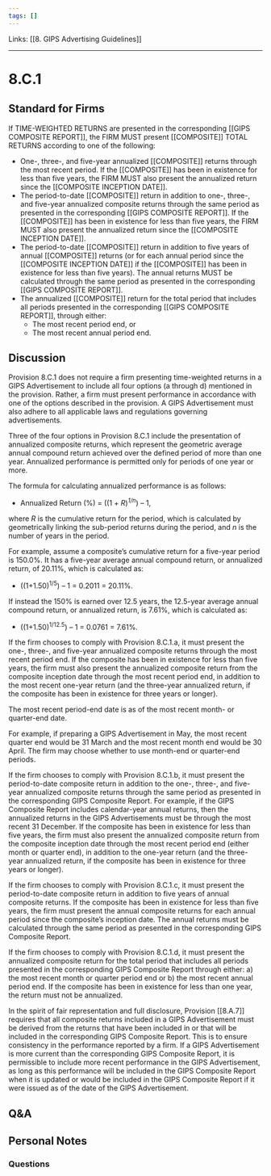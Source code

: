 ```yaml
---
tags: []
---
```

Links: [[8. GIPS Advertising Guidelines]]
___
# 8.C.1
## Standard for Firms
If TIME-WEIGHTED RETURNS are presented in the corresponding [[GIPS COMPOSITE REPORT]], the FIRM MUST present [[COMPOSITE]] TOTAL RETURNS according to one of the following:
- One-, three-, and five-year annualized [[COMPOSITE]] returns through the most recent period. If the [[COMPOSITE]] has been in existence for less than five years, the FIRM MUST also present the annualized return since the [[COMPOSITE INCEPTION DATE]].
- The period-to-date [[COMPOSITE]] return in addition to one-, three-, and five-year annualized composite returns through the same period as presented in the corresponding [[GIPS COMPOSITE REPORT]]. If the [[COMPOSITE]] has been in existence for less than five years, the FIRM MUST also present the annualized return since the [[COMPOSITE INCEPTION DATE]].
- The period-to-date [[COMPOSITE]] return in addition to five years of annual [[COMPOSITE]] returns (or for each annual period since the [[COMPOSITE INCEPTION DATE]] if the [[COMPOSITE]] has been in existence for less than five years). The annual returns MUST be calculated through the same period as presented in the corresponding [[GIPS COMPOSITE REPORT]].
- The annualized [[COMPOSITE]] return for the total period that includes all periods presented in the corresponding [[GIPS COMPOSITE REPORT]], through either:
    - The most recent period end, or
    - The most recent annual period end.
## Discussion
Provision 8.C.1 does not require a firm presenting time-weighted returns in a GIPS Advertisement to include all four options (a through d) mentioned in the provision. Rather, a firm must present performance in accordance with one of the options described in the provision. A GIPS Advertisement must also adhere to all applicable laws and regulations governing advertisements.

Three of the four options in Provision 8.C.1 include the presentation of annualized composite returns, which represent the geometric average annual compound return achieved over the defined period of more than one year. Annualized performance is permitted only for periods of one year or more.

The formula for calculating annualized performance is as follows:
- Annualized Return (%) = ((1 + _R_)_<sup>1/n</sup>_) – 1,

where _R_ is the cumulative return for the period, which is calculated by geometrically linking the sub-period returns during the period, and _n_ is the number of years in the period.

For example, assume a composite’s cumulative return for a five-year period is 150.0%. It has a five-year average annual compound return, or annualized return, of 20.11%, which is calculated as:

- ((1+1.50)<sup>1/5</sup>) – 1 = 0.2011 = 20.11%.

If instead the 150% is earned over 12.5 years, the 12.5-year average annual compound return, or annualized return, is 7.61%, which is calculated as:

- ((1+1.50)<sup>1/12.5</sup>) – 1 = 0.0761 = 7.61%.

If the firm chooses to comply with Provision 8.C.1.a, it must present the one-, three-, and five-year annualized composite returns through the most recent period end. If the composite has been in existence for less than five years, the firm must also present the annualized composite return from the composite inception date through the most recent period end, in addition to the most recent one-year return (and the three-year annualized return, if the composite has been in existence for three years or longer).

The most recent period-end date is as of the most recent month- or quarter-end date.

For example, if preparing a GIPS Advertisement in May, the most recent quarter end would be 31 March and the most recent month end would be 30 April. The firm may choose whether to use month-end or quarter-end periods.

If the firm chooses to comply with Provision 8.C.1.b, it must present the period-to-date composite return in addition to the one-, three-, and five-year annualized composite returns through the same period as presented in the corresponding GIPS Composite Report. For example, if the GIPS Composite Report includes calendar-year annual returns, then the annualized returns in the GIPS Advertisements must be through the most recent 31 December. If the composite has been in existence for less than five years, the firm must also present the annualized composite return from the composite inception date through the most recent period end (either month or quarter end), in addition to the one-year return (and the three-year annualized return, if the composite has been in existence for three years or longer).

If the firm chooses to comply with Provision 8.C.1.c, it must present the period-to-date composite return in addition to five years of annual composite returns. If the composite has been in existence for less than five years, the firm must present the annual composite returns for each annual period since the composite’s inception date. The annual returns must be calculated through the same period as presented in the corresponding GIPS Composite Report.

If the firm chooses to comply with Provision 8.C.1.d, it must present the annualized composite return for the total period that includes all periods presented in the corresponding GIPS Composite Report through either: a) the most recent month or quarter period end or b) the most recent annual period end. If the composite has been in existence for less than one year, the return must not be annualized.

In the spirit of fair representation and full disclosure, Provision [[8.A.7]] requires that all composite returns included in a GIPS Advertisement must be derived from the returns that have been included in or that will be included in the corresponding GIPS Composite Report. This is to ensure consistency in the performance reported by a firm. If a GIPS Advertisement is more current than the corresponding GIPS Composite Report, it is permissible to include more recent performance in the GIPS Advertisement, as long as this performance will be included in the GIPS Composite Report when it is updated or would be included in the GIPS Composite Report if it were issued as of the date of the GIPS Advertisement.
## Q&A

## Personal Notes

### Questions